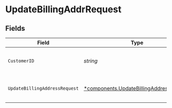 # UpdateBillingAddrRequest


## Fields

| Field                                                                                         | Type                                                                                          | Required                                                                                      | Description                                                                                   | Example                                                                                       |
| --------------------------------------------------------------------------------------------- | --------------------------------------------------------------------------------------------- | --------------------------------------------------------------------------------------------- | --------------------------------------------------------------------------------------------- | --------------------------------------------------------------------------------------------- |
| `CustomerID`                                                                                  | *string*                                                                                      | :heavy_check_mark:                                                                            | Alphanumeric string identifying the customer.                                                 | x4xCwxxJxGCx123Rx5xTx                                                                         |
| `UpdateBillingAddressRequest`                                                                 | [*components.UpdateBillingAddressRequest](../../models/shared/updatebillingaddressrequest.md) | :heavy_minus_sign:                                                                            | One or more billing address attributes                                                        |                                                                                               |